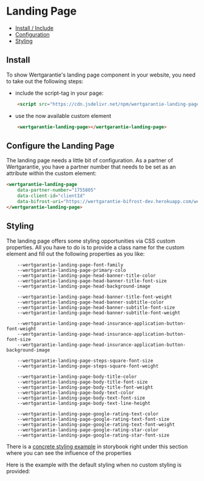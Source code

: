 # Landing Page

* [Install / Include](#install)
* [Configuration](#configure-the-landing-page)
* [Styling](#styling)

## Install

To show Wertgarantie's landing page component in your website, you need to take out the following steps:
- include the script-tag in your page: 
```html
    <script src="https://cdn.jsdelivr.net/npm/wertgarantie-landing-page/dist/landing-page.min.js" type="module"></script>
```
- use the now available custom element 
```html
    <wertgarantie-landing-page></wertgarantie-landing-page>
```

## Configure the Landing Page
The landing page needs a little bit of configuration. As a partner of Wertgarantie, you have a partner number that needs to be set as an attribute within the custom element:
```html
<wertgarantie-landing-page
    data-partner-number="1755805"
    data-client-id="clientId"
    data-bifrost-uri="https://wertgarantie-bifrost-dev.herokuapp.com/wertgarantie">
</wertgarantie-landing-page>
```

## Styling
The landing page offers some styling opportunities via CSS custom properties. All you have to do is to provide a class name for the custom element and fill out the following properties as you like:
```
    --wertgarantie-landing-page-font-family
    --wertgarantie-landing-page-primary-colo
    --wertgarantie-landing-page-head-banner-title-color
    --wertgarantie-landing-page-head-banner-title-font-size
    --wertgarantie-landing-page-head-background-image

    --wertgarantie-landing-page-head-banner-title-font-weight
    --wertgarantie-landing-page-head-banner-subtitle-color
    --wertgarantie-landing-page-head-banner-subtitle-font-size
    --wertgarantie-landing-page-head-banner-subtitle-font-weight

    --wertgarantie-landing-page-head-insurance-application-button-font-weight
    --wertgarantie-landing-page-head-insurance-application-button-font-size
    --wertgarantie-landing-page-head-insurance-application-button-background-image

    --wertgarantie-landing-page-steps-square-font-size
    --wertgarantie-landing-page-steps-square-font-weight

    --wertgarantie-landing-page-body-title-color
    --wertgarantie-landing-page-body-title-font-size
    --wertgarantie-landing-page-body-title-font-weight
    --wertgarantie-landing-page-body-text-color
    --wertgarantie-landing-page-body-text-font-size
    --wertgarantie-landing-page-body-text-line-height

    --wertgarantie-landing-page-google-rating-text-color
    --wertgarantie-landing-page-google-rating-text-font-size
    --wertgarantie-landing-page-google-rating-text-font-weight
    --wertgarantie-landing-page-google-rating-star-color
    --wertgarantie-landing-page-google-rating-star-font-size
```
There is a [concrete styling example](https://wertgarantie-ecom.github.io/bifrost-components/?path=/story/components-landing-page--landing-page-styling-example) in storybook right under this section where you can see the influence of the properties

Here is the example with the default styling when no custom styling is provided:

<wertgarantie-landing-page
    data-bifrost-uri="https://wertgarantie-bifrost-dev.herokuapp.com/wertgarantie"
    data-client-id="public:5209d6ea-1a6e-11ea-9f8d-778f0ad9137f"
    data-partner-number="1755805">
</wertgarantie-landing-page>